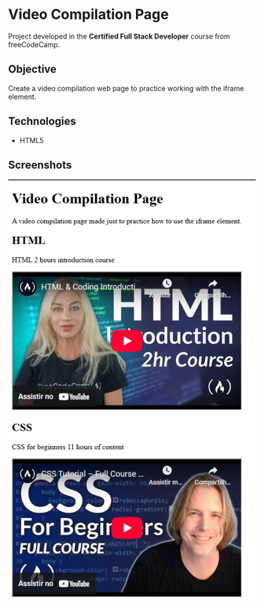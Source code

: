 # Video Compilation Page

Project developed in the **Certified Full Stack Developer** course from freeCodeCamp.

## Objective
Create a video compilation web page to practice working with the iframe element.

## Technologies
- HTML5

## Screenshots
![Project screenshot](screenshots/video_compilation_page.png)